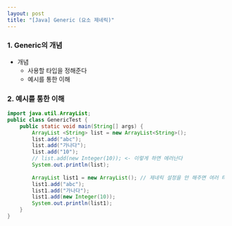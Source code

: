 ```yaml
---
layout: post
title: "[Java] Generic (요소 제네릭)"
---
```


### 1. Generic의 개념
- 개념
	- 사용할 타입을 정해준다
	- 예시를 통한 이해

### 2. 예시를 통한 이해

```java
import java.util.ArrayList;
public class GenericTest {
	public static void main(String[] args) {
		ArrayList <String> list = new ArrayList<String>();
		list.add("abc");
		list.add("가나다");
		list.add("10");
        // list.add(new Integer(10)); <- 이렇게 하면 에러난다
		System.out.println(list);
		
		ArrayList list1 = new ArrayList(); // 제네릭 설정을 안 해주면 여러 타입을 추가할 수 있다.
		list1.add("abc");
		list1.add("가나다");
		list1.add(new Integer(10));
		System.out.println(list1);
	}
}
```



